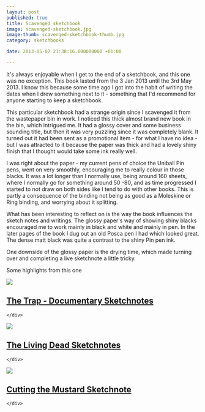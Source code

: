```yaml
---
layout: post
published: true
title: Scavenged sketchbook
image: scavenged-sketchbook.jpg
image-thumb: scavenged-sketchbook-thumb.jpg
category: sketchbooks

date: 2013-05-07 21:38:16.000000000 +01:00

---
```


It's always enjoyable when I get to the end of a sketchbook, and this one was no exception. This book  lasted from the 3 Jan 2013 until the 3rd May 2013. I know this because some time ago I got into the habit of writing the dates when I drew something next to it - something that I'd recommend for anyone starting to keep a sketchbook.

This particular sketchbook had a strange origin since I scavenged it from the wastepaper bin in work. I noticed this thick almost brand new book in the bin, which intrigued me. It had a glossy cover and some business sounding title, but then it was very puzzling since it was completely blank. It turned out it had been sent as a promotional item - for what I have no idea - but I was attracted to it because the paper was thick and had a lovely shiny finish that I thought would take some ink really well.

I was right about the paper - my current pens of choice the Uniball Pin pens, went on very smoothly, encouraging me to really colour in those blacks. It was a lot longer than I normally use, being around 160 sheets, where I normally go for something around 50 -80, and as time progressed I started to not draw on both sides like I tend to do with other books. This is partly a consequence of the binding not being as good as a Moleskine or Ring binding, and worrying about it splitting. 

What has been interesting to reflect on is the way the book influences the sketch notes and writings. The glossy paper's way of showing shiny blacks encouraged me to work mainly in black and white and mainly in pen. In the later pages of the book I dug out an old Posca pen I had which looked great. The dense matt black was quite a contrast to the shiny Pin pen ink. 

One downside of the glossy paper is the drying time, which made turning over and completing a live sketchnote a little tricky.

Some highlights from this one

<section>
  	<div class="panel">
		<a href="{{ site.baseurl }}/sketchnotes/the-trap-sketchnotes.html"><img src="{{ site.baseurl }}/images/the-trap-pt1-thumb.png" class="img-responsive"></a>
		<h2 class="panel-title media-heading"><a href="{{ site.baseurl }}/sketchnotes/the-trap-sketchnotes.html">The Trap - Documentary Sketchnotes</a></h2>

	</div>
</section>

<section>
  	<div class="panel">
		<a href="{{ site.baseurl }}/sketchnotes/the-living-dead-sketchnotes.html"><img src="{{ site.baseurl }}/images/living-dead-sketchnotes-thumb.png" class="img-responsive"></a>
		<h2 class="panel-title media-heading"><a href="{{ site.baseurl }}/sketchnotes/the-living-dead-sketchnotes.html">The Living Dead Sketchnotes</a></h2>

	</div>
</section>

<section>
  	<div class="panel">
		<a href="{{ site.baseurl }}/sketchnotes/cutting-the-mustard-sketchnote.html"><img src="{{ site.baseurl }}/images/cutting-the-mustard-thumb.gif" class="img-responsive"></a>
		<h2 class="panel-title media-heading"><a href="{{ site.baseurl }}/sketchnotes/cutting-the-mustard-sketchnote.html">Cutting the Mustard Sketchnote</a></h2>

	</div>
</section>